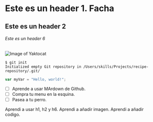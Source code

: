 # Este es un header 1. Facha
## Este es un header 2
###### Este es un header 6


![Image of Yaktocat](https://octodex.github.com/images/yaktocat.png)


```
$ git init
Initialized empty Git repository in /Users/skills/Projects/recipe-repository/.git/
```

``` javascript
var myVar = "Hello, world!";
```

- [ ] Aprende a usar MArdown de Github.
- [ ] Compra tu menu en la esquina.
- [ ] Pasea a tu perro.

Aprendi a usar h1, h2 y h6.
Aprendi a añadir imagen.
Aprendi a añadir codigo.
